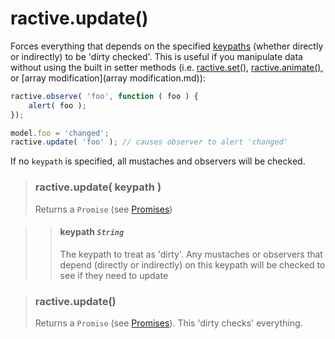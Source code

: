 # ractive.update()


Forces everything that depends on the specified [keypaths](keypath.md) (whether directly or indirectly) to be 'dirty checked'. This is useful if you manipulate data without using the built in setter methods (i.e. [ractive.set()](ractive.set().md), [ractive.animate()](ractive.animate().md), or [array modification](array modification.md)):

```js
ractive.observe( 'foo', function ( foo ) {
	alert( foo );
});

model.foo = 'changed';
ractive.update( 'foo' ); // causes observer to alert 'changed'
```

If no `keypath` is specified, all mustaches and observers will be checked.


> ### ractive.update( keypath )
> Returns a `Promise` (see [Promises](Promises.md))

> > #### **keypath** *`String`*
> > The keypath to treat as 'dirty'. Any mustaches or observers that depend (directly or indirectly) on this keypath will be checked to see if they need to update


> ### ractive.update()
> Returns a `Promise` (see [Promises](Promises.md)). This 'dirty checks' everything.
